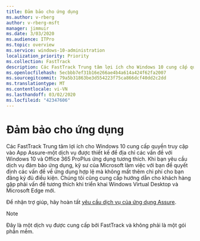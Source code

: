 ```yaml
---
title: Đảm bảo cho ứng dụng
ms.author: v-rberg
author: v-rberg-msft
manager: jimmuir
ms.date: 3/03/2020
ms.audience: ITPro
ms.topic: overview
ms.service: windows-10-administration
localization_priority: Priority
ms.collection: FastTrack
description: Các FastTrack Trung tâm lợi ích cho Windows 10 cung cấp quyền truy cập vào App Assure-một dịch vụ được thiết kế để địa chỉ các vấn đề với Windows 10 và Office 365 ProPlus ứng dụng tương thích.
ms.openlocfilehash: 5ecbbb7ef31b16e266ae4b4a614a424f62fa2007
ms.sourcegitcommit: 79a5b31863be3d554223f75ca866dcf40dd2c2dd
ms.translationtype: MT
ms.contentlocale: vi-VN
ms.lasthandoff: 03/02/2020
ms.locfileid: "42347606"
---
```

# <a name="app-assure"></a>Đảm bảo cho ứng dụng

Các FastTrack Trung tâm lợi ích cho Windows 10 cung cấp quyền truy cập vào App Assure-một dịch vụ được thiết kế để địa chỉ các vấn đề với Windows 10 và Office 365 ProPlus ứng dụng tương thích. Khi bạn yêu cầu dịch vụ đảm bảo ứng dụng, kỹ sư của Microsoft làm việc với bạn để quyết định các vấn đề về ứng dụng hợp lệ mà không mất thêm chi phí cho bạn đăng ký đủ điều kiện. Chúng tôi cũng cung cấp hướng dẫn cho khách hàng gặp phải vấn đề tương thích khi triển khai Windows Virtual Desktop và Microsoft Edge mới. 

Để nhận trợ giúp, hãy hoàn tất [yêu cầu dịch vụ của ứng dụng Assure](https://go.microsoft.com/fwlink/?linkid=2022721).

  > [!NOTE]
> Đây là một dịch vụ được cung cấp bởi FastTrack và không phải là một gói phần mềm.

    

 
